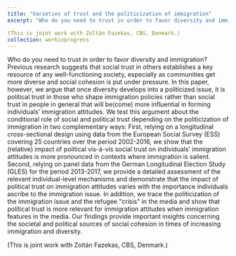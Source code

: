 ```yaml
---
title: "Varieties of trust and the politicization of immigration"
excerpt: "Who do you need to trust in order to favor diversity and immigration? Previous research suggests that social trust in others establishes a key resource of any well-functioning society, especially as communities get more diverse and social cohesion is put under pressure. In this paper, however, we argue that once diversity develops into a politicized issue, it is political trust in those who shape immigration policies rather than social trust in people in general that will be(come) more influential in forming individuals’ immigration attitudes. We test this argument about the conditional role of social and political trust depending on the politicization of immigration in two complementary ways: First, relying on a longitudinal cross-sectional design using data from the European Social Survey (ESS) covering 25 countries over the period 2002-2016, we show that the (relative) impact of political vis-à-vis social trust on individuals’ immigration attitudes is more pronounced in contexts where immigration is salient. Second, relying on panel data from the German Longitudinal Election Study (GLES) for the period 2013-2017, we provide a detailed assessment of the relevant individual-level mechanisms and demonstrate that the impact of political trust on immigration attitudes varies with the importance individuals ascribe to the immigration issue. In addition, we trace the politicization of the immigration issue and the refugee "crisis" in the media and show that political trust is more relevant for immigration attitudes when immigration features in the media. Our findings provide important insights concerning the societal and political sources of social cohesion in times of increasing immigration and diversity.

(This is joint work with Zoltán Fazekas, CBS, Denmark.)
collection: workinprogress
---
```


Who do you need to trust in order to favor diversity and immigration? Previous research suggests that social trust in others establishes a key resource of any well-functioning society, especially as communities get more diverse and social cohesion is put under pressure. In this paper, however, we argue that once diversity develops into a politicized issue, it is political trust in those who shape immigration policies rather than social trust in people in general that will be(come) more influential in forming individuals’ immigration attitudes. We test this argument about the conditional role of social and political trust depending on the politicization of immigration in two complementary ways: First, relying on a longitudinal cross-sectional design using data from the European Social Survey (ESS) covering 25 countries over the period 2002-2016, we show that the (relative) impact of political vis-à-vis social trust on individuals’ immigration attitudes is more pronounced in contexts where immigration is salient. Second, relying on panel data from the German Longitudinal Election Study (GLES) for the period 2013-2017, we provide a detailed assessment of the relevant individual-level mechanisms and demonstrate that the impact of political trust on immigration attitudes varies with the importance individuals ascribe to the immigration issue. In addition, we trace the politicization of the immigration issue and the refugee "crisis" in the media and show that political trust is more relevant for immigration attitudes when immigration features in the media. Our findings provide important insights concerning the societal and political sources of social cohesion in times of increasing immigration and diversity.

(This is joint work with Zoltán Fazekas, CBS, Denmark.)
